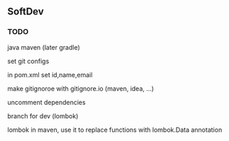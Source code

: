 ## SoftDev

### TODO

java maven (later gradle)

set git configs

in pom.xml set id,name,email

make gitignoroe with gitignore.io (maven, idea, ...)

uncomment dependencies

branch for dev (lombok)

lombok in maven, use it to replace functions with lombok.Data annotation
